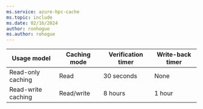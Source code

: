 ```yaml
---
ms.service: azure-hpc-cache
ms.topic: include
ms.date: 02/16/2024
author: ronhogue
ms.author: rohogue
---
```


| Usage model | Caching mode | Verification timer | Write-back timer |
|--|--|--|--|
| Read-only caching <!--READ_ONLY-->| Read | 30 seconds | None |
| Read-write caching <!--READ_WRITE-->| Read/write | 8 hours | 1 hour |
